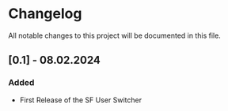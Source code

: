 # Changelog

All notable changes to this project will be documented in this file.

## [0.1] - 08.02.2024

### Added

-   First Release of the SF User Switcher
